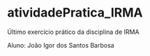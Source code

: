 # atividadePratica_IRMA
Último exercício prático  da disciplina de IRMA

Aluno: João Igor dos Santos Barbosa
